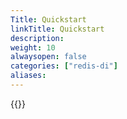 ```yaml
---
Title: Quickstart
linkTitle: Quickstart
description: 
weight: 10
alwaysopen: false
categories: ["redis-di"]
aliases: 
---
```


{{<allchildren style="h2" description="true"/>}}